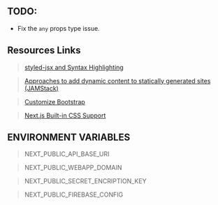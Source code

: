 ## TODO:

-   Fix the `any` props type issue.

## Resources Links

> [styled-jsx and Syntax Highlighting ](https://github.com/vercel/styled-jsx#warning-unknown-jsx-prop-on-style-tag)

> [Approaches to add dynamic content to statically generated sites (JAMStack)](https://hasura.io/blog/approaches-to-add-dynamic-content-statically-generated-sites-jamstack/)

> [Customize Bootstrap](https://getbootstrap.com/docs/5.2/customize/overview/)

> [Next.js Built-in CSS Support](https://nextjs.org/docs/basic-features/built-in-css-support)

## ENVIRONMENT VARIABLES

> NEXT_PUBLIC_API_BASE_URI

> NEXT_PUBLIC_WEBAPP_DOMAIN

> NEXT_PUBLIC_SECRET_ENCRIPTION_KEY

> NEXT_PUBLIC_FIREBASE_CONFIG
